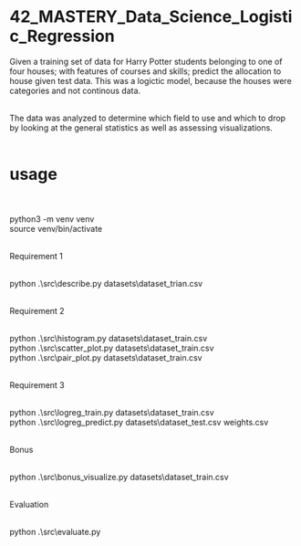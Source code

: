 # 42_MASTERY_Data_Science_Logistic_Regression


Given a training set of data for Harry Potter students belonging to one of four houses; with features of courses and skills; predict the allocation to house given test data.
This was a logictic model, because the houses were categories and not continous data. <br><br>

The data was analyzed to determine which field to use and which to drop by looking at the general statistics as well as assessing visualizations. <br><br>

# usage


<br><br>
python3 -m venv venv <br>
source venv/bin/activate <br><br>


Requirement 1 <br><br>

python .\src\describe.py datasets\dataset_trian.csv<br><br>


Requirement 2<br><br>

python .\src\histogram.py datasets\dataset_train.csv <br>
python .\src\scatter_plot.py datasets\dataset_train.csv <br>
python .\src\pair_plot.py datasets\dataset_train.csv <br><br>

Requirement 3 <br><br>

python .\src\logreg_train.py datasets\dataset_train.csv <br>
python .\src\logreg_predict.py datasets\dataset_test.csv weights.csv <br><br>


Bonus <br><br> 

python .\src\bonus_visualize.py datasets\dataset_train.csv <br><br>


Evaluation <br><br>

python .\src\evaluate.py
